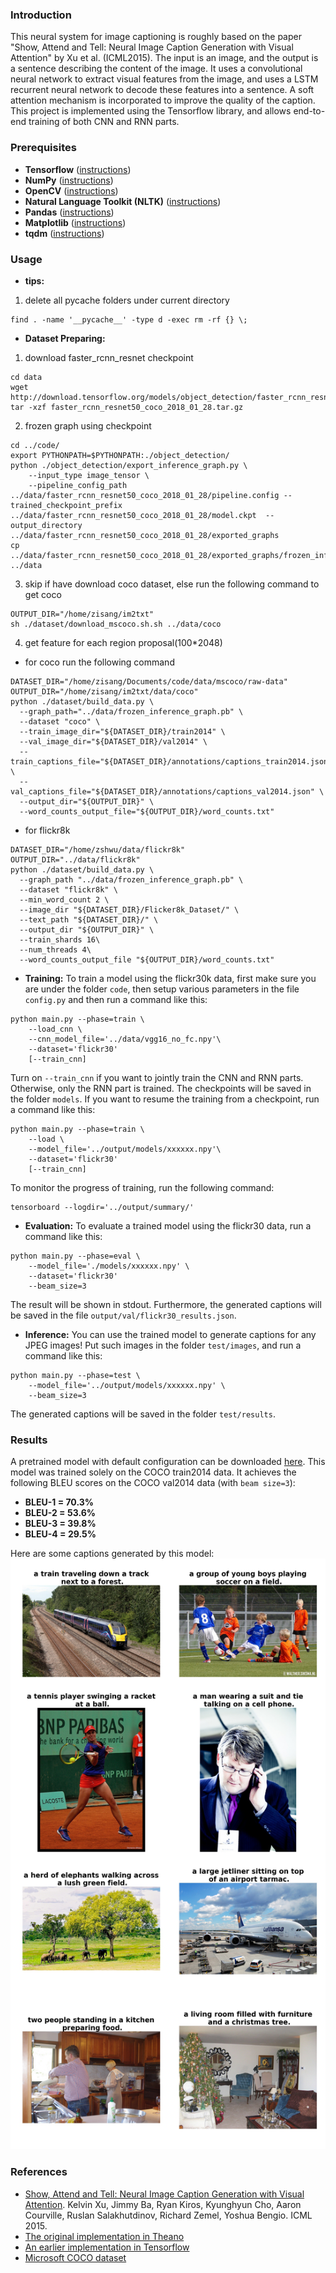 ### Introduction
This neural system for image captioning is roughly based on the paper "Show, Attend and Tell: Neural Image Caption Generation with Visual Attention" by Xu et al. (ICML2015). The input is an image, and the output is a sentence describing the content of the image. It uses a convolutional neural network to extract visual features from the image, and uses a LSTM recurrent neural network to decode these features into a sentence. A soft attention mechanism is incorporated to improve the quality of the caption. This project is implemented using the Tensorflow library, and allows end-to-end training of both CNN and RNN parts.

### Prerequisites
* **Tensorflow** ([instructions](https://www.tensorflow.org/install/))
* **NumPy** ([instructions](https://scipy.org/install.html))
* **OpenCV** ([instructions](https://pypi.python.org/pypi/opencv-python))
* **Natural Language Toolkit (NLTK)** ([instructions](http://www.nltk.org/install.html))
* **Pandas** ([instructions](https://scipy.org/install.html))
* **Matplotlib** ([instructions](https://scipy.org/install.html))
* **tqdm** ([instructions](https://pypi.python.org/pypi/tqdm))

### Usage

* **tips:**
1. delete all pycache folders under current directory
```shell
find . -name '__pycache__' -type d -exec rm -rf {} \;
```

* **Dataset Preparing:**
1. download faster_rcnn_resnet checkpoint
```shell
cd data
wget http://download.tensorflow.org/models/object_detection/faster_rcnn_resnet50_coco_2018_01_28.tar.gz
tar -xzf faster_rcnn_resnet50_coco_2018_01_28.tar.gz
```
2. frozen graph using checkpoint
```shell
cd ../code/
export PYTHONPATH=$PYTHONPATH:./object_detection/
python ./object_detection/export_inference_graph.py \
    --input_type image_tensor \
    --pipeline_config_path ../data/faster_rcnn_resnet50_coco_2018_01_28/pipeline.config --trained_checkpoint_prefix ../data/faster_rcnn_resnet50_coco_2018_01_28/model.ckpt  --output_directory ../data/faster_rcnn_resnet50_coco_2018_01_28/exported_graphs
cp ../data/faster_rcnn_resnet50_coco_2018_01_28/exported_graphs/frozen_inference_graph.pb  ../data
```
3. skip if have download coco dataset, else run the following command to get coco
```shell
OUTPUT_DIR="/home/zisang/im2txt"
sh ./dataset/download_mscoco.sh.sh ../data/coco
```
4. get feature for each region proposal(100\*2048)
  - for coco run the following command
```shell
DATASET_DIR="/home/zisang/Documents/code/data/mscoco/raw-data"
OUTPUT_DIR="/home/zisang/im2txt/data/coco"
python ./dataset/build_data.py \
  --graph_path="../data/frozen_inference_graph.pb" \
  --dataset "coco" \
  --train_image_dir="${DATASET_DIR}/train2014" \
  --val_image_dir="${DATASET_DIR}/val2014" \
  --train_captions_file="${DATASET_DIR}/annotations/captions_train2014.json" \
  --val_captions_file="${DATASET_DIR}/annotations/captions_val2014.json" \
  --output_dir="${OUTPUT_DIR}" \
  --word_counts_output_file="${OUTPUT_DIR}/word_counts.txt" 
```
  - for flickr8k
```shell
DATASET_DIR="/home/zshwu/data/flickr8k"
OUTPUT_DIR="../data/flickr8k"
python ./dataset/build_data.py \
  --graph_path "../data/frozen_inference_graph.pb" \
  --dataset "flickr8k" \
  --min_word_count 2 \
  --image_dir "${DATASET_DIR}/Flicker8k_Dataset/" \
  --text_path "${DATASET_DIR}/" \
  --output_dir "${OUTPUT_DIR}" \
  --train_shards 16\
  --num_threads 4\
  --word_counts_output_file "${OUTPUT_DIR}/word_counts.txt" 
```


* **Training:**
To train a model using the flickr30k data, first make sure you are under the folder `code`, then setup various parameters in the file `config.py` and then run a command like this:
```shell
python main.py --phase=train \
    --load_cnn \
    --cnn_model_file='../data/vgg16_no_fc.npy'\
    --dataset='flickr30'
    [--train_cnn]    
```
Turn on `--train_cnn` if you want to jointly train the CNN and RNN parts. Otherwise, only the RNN part is trained. The checkpoints will be saved in the folder `models`. If you want to resume the training from a checkpoint, run a command like this:
```shell
python main.py --phase=train \
    --load \
    --model_file='../output/models/xxxxxx.npy'\
    --dataset='flickr30'
    [--train_cnn]
```
To monitor the progress of training, run the following command:
```shell
tensorboard --logdir='../output/summary/'
```

* **Evaluation:**
To evaluate a trained model using the flickr30 data, run a command like this:
```shell
python main.py --phase=eval \
    --model_file='./models/xxxxxx.npy' \
    --dataset='flickr30'
    --beam_size=3
```
The result will be shown in stdout. Furthermore, the generated captions will be saved in the file `output/val/flickr30_results.json`.

* **Inference:**
You can use the trained model to generate captions for any JPEG images! Put such images in the folder `test/images`, and run a command like this:
```shell
python main.py --phase=test \
    --model_file='../output/models/xxxxxx.npy' \
    --beam_size=3
```
The generated captions will be saved in the folder `test/results`.

### Results
A pretrained model with default configuration can be downloaded [here](https://app.box.com/s/xuigzzaqfbpnf76t295h109ey9po5t8p). This model was trained solely on the COCO train2014 data. It achieves the following BLEU scores on the COCO val2014 data (with `beam size=3`):
* **BLEU-1 = 70.3%**
* **BLEU-2 = 53.6%**
* **BLEU-3 = 39.8%**
* **BLEU-4 = 29.5%**

Here are some captions generated by this model:
![examples](examples/examples.jpg)

### References
* [Show, Attend and Tell: Neural Image Caption Generation with Visual Attention](https://arxiv.org/abs/1502.03044). Kelvin Xu, Jimmy Ba, Ryan Kiros, Kyunghyun Cho, Aaron Courville, Ruslan Salakhutdinov, Richard Zemel, Yoshua Bengio. ICML 2015.
* [The original implementation in Theano](https://github.com/kelvinxu/arctic-captions)
* [An earlier implementation in Tensorflow](https://github.com/jazzsaxmafia/show_attend_and_tell.tensorflow)
* [Microsoft COCO dataset](http://mscoco.org/)
